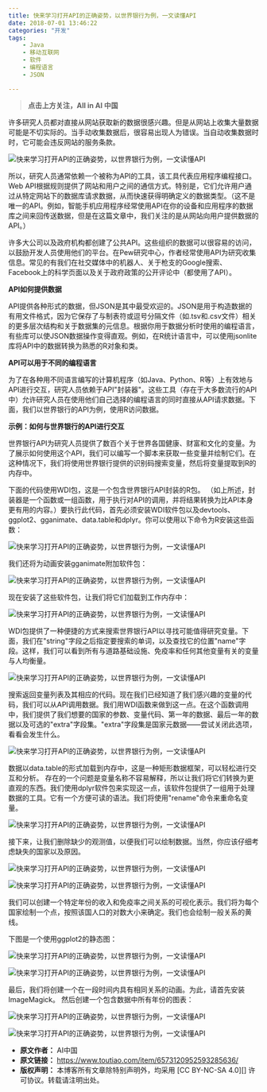 ```yaml
---
title: 快来学习打开API的正确姿势，以世界银行为例，一文读懂API
date: 2018-07-01 13:46:22
categories: "开发"
tags:
	- Java
	- 移动互联网
	- 软件
	- 编程语言
	- JSON

---
```


> **点击上方关注，All in AI 中国**

许多研究人员都对直接从网站获取新的数据很感兴趣。但是从网站上收集大量数据可能是不切实际的。当手动收集数据后，很容易出现人为错误。当自动收集数据时时，它可能会违反网站的服务条款。

![快来学习打开API的正确姿势，以世界银行为例，一文读懂API][API_API]

所以，研究人员通常依赖一个被称为API的工具，该工具代表应用程序编程接口。Web API根据规则提供了网站和用户之间的通信方式。特别是，它们允许用户通过从特定网站下的数据库请求数据，从而快速获得明确定义的数据类型。（这不是唯一的API。例如，智能手机应用程序经常使用API在你的设备和应用程序的数据库之间来回传送数据，但是在这篇文章中，我们关注的是从网站向用户提供数据的API。）

许多大公司以及政府机构都创建了公共API。这些组织的数据可以很容易的访问，以鼓励开发人员使用他们的平台。在Pew研究中心，作者经常使用API为研究收集信息。常见的有我们在社交媒体中的机器人、关于枪支的Google搜索、Facebook上的科学页面以及关于政府政策的公开评论中（都使用了API）。

**API如何提供数据**

API提供各种形式的数据，但JSON是其中最受欢迎的。JSON是用于构造数据的有用文件格式，因为它保存了与制表符或逗号分隔文件（如.tsv和.csv文件）相关的更多层次结构和关于数据集的元信息。根据你用于数据分析时使用的编程语言，有些库可以使JSON数据操作变得直观。例如，在R统计语言中，可以使用jsonlite库将API中的数据转换为熟悉的R对象和类。

**API可以用于不同的编程语言**

为了在各种用不同语言编写的计算机程序（如Java、Python、R等）上有效地与API进行交互，研究人员依赖于API"封装器"。这些工具（存在于大多数流行的API中）允许研究人员在使用他们自己选择的编程语言的同时直接从API请求数据。下面，我们以世界银行的API为例，使用R访问数据。

**示例：如何与世界银行的API进行交互**

世界银行API为研究人员提供了数百个关于世界各国健康、财富和文化的变量。为了展示如何使用这个API，我们可以编写一个脚本来获取一些变量并绘制它们。在这种情况下，我们将使用世界银行提供的识别码搜索变量，然后将变量提取到R的内存中。

下面的代码使用WDI包，这是一个包含世界银行API封装的R包。 （如上所述，封装器是一个函数或一组函数，用于执行对API的调用，并将结果转换为比API本身更有用的内容。）要执行此代码，首先必须安装WDI软件包以及devtools、ggplot2、gganimate、data.table和dplyr。你可以使用以下命令为R安装这些函数：

![快来学习打开API的正确姿势，以世界银行为例，一文读懂API][API_API 1]

我们还将为动画安装gganimate附加软件包：

![快来学习打开API的正确姿势，以世界银行为例，一文读懂API][API_API 2]

现在安装了这些软件包，让我们将它们加载到工作内存中：

![快来学习打开API的正确姿势，以世界银行为例，一文读懂API][API_API 3]

WDI包提供了一种便捷的方式来搜索世界银行API以寻找可能值得研究变量。下面，我们在"string"字段之后指定要搜索的单词，以及查找它的位置"name"字段。这样，我们可以看到所有与道路基础设施、免疫率和任何其他变量有关的变量与人均衡量。

![快来学习打开API的正确姿势，以世界银行为例，一文读懂API][API_API 4]

搜索返回变量列表及其相应的代码。现在我们已经知道了我们感兴趣的变量的代码，我们可以从API调用数据。我们用WDI函数来做到这一点。在这个函数调用中，我们提供了我们想要的国家的参数、变量代码、第一年的数据、最后一年的数据以及可选的"extra"字段集。"extra"字段集是国家元数据——尝试关闭此选项，看看会发生什么。

![快来学习打开API的正确姿势，以世界银行为例，一文读懂API][API_API 5]

数据以data.table的形式加载到内存中，这是一种矩形数据框架，可以轻松进行交互和分析。 存在的一个问题是变量名称不容易解释，所以让我们将它们转换为更直观的东西。我们使用dplyr软件包来实现这一点，该软件包提供了一组用于处理数据的工具。它有一个方便可读的语法。我们将使用"rename"命令来重命名变量。

![快来学习打开API的正确姿势，以世界银行为例，一文读懂API][API_API 6]

接下来，让我们删除缺少的观测值，以便我们可以绘制数据。当然，你应该仔细考虑缺失的国家以及原因。

![快来学习打开API的正确姿势，以世界银行为例，一文读懂API][API_API 7]

![快来学习打开API的正确姿势，以世界银行为例，一文读懂API][API_API 8]

我们可以创建一个特定年份的收入和免疫率之间关系的可视化表示。我们将为每个国家绘制一个点，按照该国人口的对数大小来确定。我们也会绘制一般关系的黄线。

下图是一个使用ggplot2的静态图：

![快来学习打开API的正确姿势，以世界银行为例，一文读懂API][API_API 9]

![快来学习打开API的正确姿势，以世界银行为例，一文读懂API][API_API 10]

最后，我们将创建一个在一段时间内具有相同关系的动画。为此，请首先安装ImageMagick。 然后创建一个包含数据中所有年份的图表：

![快来学习打开API的正确姿势，以世界银行为例，一文读懂API][API_API 11]

![快来学习打开API的正确姿势，以世界银行为例，一文读懂API][API_API 12]


[API_API]: static/resources/crawler/NJJF-ZUAJ-A6J2.jpg
[API_API 1]: static/resources/crawler/A7JN-QM3U-N6VJ.jpg
[API_API 2]: static/resources/crawler/Y7FQ-VJ6V-VRFF.jpg
[API_API 3]: static/resources/crawler/VYMA-2AEZ-RF7V.jpg
[API_API 4]: static/resources/crawler/AF2E-R37Z-NVMM.jpg
[API_API 5]: static/resources/crawler/3UFV-6VNQ-YJ7R.jpg
[API_API 6]: static/resources/crawler/7VR2-2QNA-R2MV.jpg
[API_API 7]: static/resources/crawler/7RYB-FQI2-YMJJ.jpg
[API_API 8]: static/resources/crawler/JBVI-ABJJ-3UQN.jpg
[API_API 9]: static/resources/crawler/BJMJ-AVAB-FJU2.jpg
[API_API 10]: static/resources/crawler/I6VJ-2Q7R-JJIQ.jpg
[API_API 11]: static/resources/crawler/RIVZ-FMRE-7R7V.jpg
[API_API 12]: static/resources/crawler/MQVE-JMVR-JYZE.jpg
 *  **原文作者：** AI中国
 *  **原文链接：** https://www.toutiao.com/item/6573120952593285636/
 *  **版权声明：** 本博客所有文章除特别声明外，均采用 [CC BY-NC-SA 4.0][] 许可协议。转载请注明出处。
